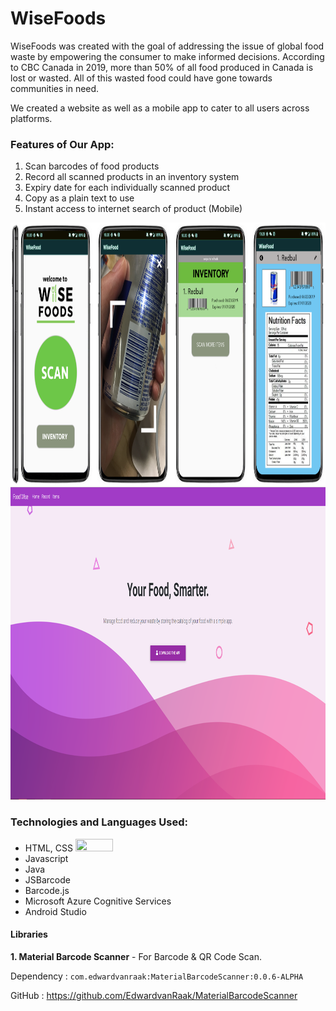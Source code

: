 # WiseFoods

WiseFoods was created with the goal of addressing the issue of global food waste by empowering the consumer to make informed decisions. According to CBC Canada in 2019, more than 50% of all food produced in Canada is lost or wasted. All of this wasted food could have gone towards communities in need. 

We created a website as well as a mobile app to cater to all users across platforms.

### Features of Our App: 
 
1. Scan barcodes of food products 
2. Record all scanned products in an inventory system
3. Expiry date for each individually scanned product 
4. Copy as a plain text to use
5. Instant access to internet search of product (Mobile)

<img src="Screen_Shot_2019-06-23_at_10.08.46_AM.png" height="420" width="1200">
<img src="unknown (1).png" height="500" width="920">

### Technologies and Languages Used:

- HTML, CSS <img src="HTML5CSS3Logos.png" height="20" width="60">
- Javascript
- Java
- JSBarcode
- Barcode.js
- Microsoft Azure Cognitive Services
- Android Studio


#### Libraries ####

**1. Material Barcode Scanner** - For Barcode & QR Code Scan. 

Dependency : `com.edwardvanraak:MaterialBarcodeScanner:0.0.6-ALPHA`

GitHub : https://github.com/EdwardvanRaak/MaterialBarcodeScanner

